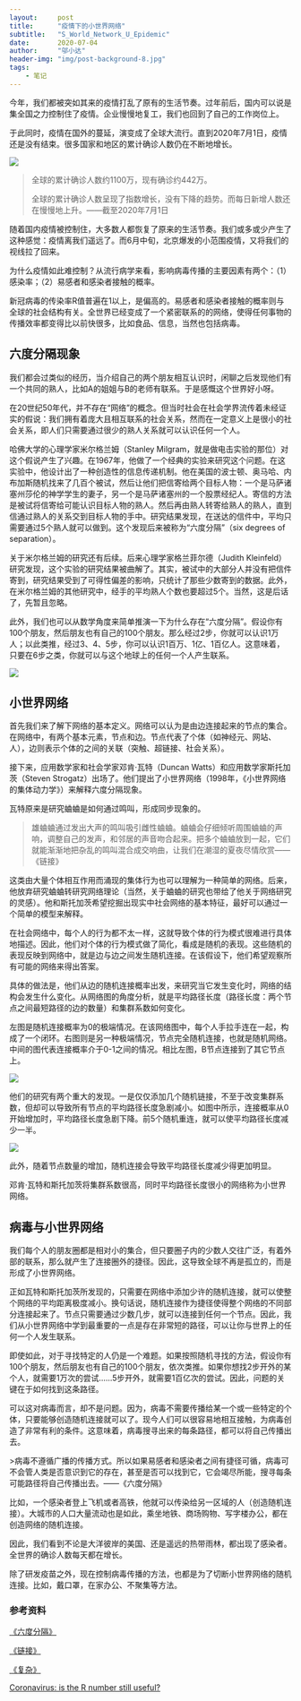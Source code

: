 ```yaml
---
layout:     post
title:      "疫情下的小世界网络"
subtitle:   "S_World_Network_U_Epidemic"
date:       2020-07-04
author:     "邬小达"
header-img: "img/post-background-8.jpg"
tags:
    - 笔记
---
```




今年，我们都被突如其来的疫情打乱了原有的生活节奏。过年前后，国内可以说是集全国之力控制住了疫情。企业慢慢地复工，我们也回到了自己的工作岗位上。

于此同时，疫情在国外的蔓延，演变成了全球大流行。直到2020年7月1日，疫情还是没有结束。很多国家和地区的累计确诊人数仍在不断地增长。

![](https://i.loli.net/2020/07/04/Cn4PVwGNctEH3Lx.png)

> 全球的累计确诊人数约1100万，现有确诊约442万。
>
> 全球的累计确诊人数呈现了指数增长，没有下降的趋势。而每日新增人数还在慢慢地上升。——截至2020年7月1日

随着国内疫情被控制住，大多数人都恢复了原来的生活节奏。我们或多或少产生了这种感觉：疫情离我们遥远了。而6月中旬，北京爆发的小范围疫情，又将我们的视线拉了回来。

为什么疫情如此难控制？从流行病学来看，影响病毒传播的主要因素有两个：（1）感染率；（2）易感者和感染者接触的概率。

新冠病毒的传染率R值普遍在1以上，是偏高的。易感者和感染者接触的概率则与全球的社会结构有关。全世界已经变成了一个紧密联系的的网络，使得任何事物的传播效率都变得比以前快很多，比如食品、信息，当然也包括病毒。

## 六度分隔现象

我们都会过类似的经历，当介绍自己的两个朋友相互认识时，闲聊之后发现他们有一个共同的熟人，比如A的姐姐与B的老师有联系。于是感慨这个世界好小呀。

在20世纪50年代，并不存在“网络”的概念。但当时社会在社会学界流传着未经证实的假说：我们拥有着庞大且相互联系的社会关系，然而在一定意义上是很小的社会关系，即人们只需要通过很少的熟人关系就可以认识任何一个人。

哈佛大学的心理学家米尔格兰姆（Stanley Milgram，就是做电击实验的那位）对这个假说产生了兴趣。在1967年，他做了一个经典的实验来研究这个问题。在这实验中，他设计出了一种创造性的信息传递机制。他在美国的波士顿、奥马哈、内布加斯随机找来了几百个被试，然后让他们把信寄给两个目标人物：一个是马萨诸塞州莎伦的神学学生的妻子，另一个是马萨诸塞州的一个股票经纪人。寄信的方法是被试将信寄给可能认识目标人物的熟人。然后再由熟人转寄给熟人的熟人，直到信通过熟人的关系交到目标人物的手中。研究结果发现，在送达的信件中，平均只需要通过5个熟人就可以做到。这个发现后来被称为“六度分隔”（six degrees of separation）。

关于米尔格兰姆的研究还有后续。后来心理学家格兰菲尔德（Judith Kleinfeld）研究发现，这个实验的研究结果被曲解了。其实，被试中的大部分人并没有把信件寄到，研究结果受到了可得性偏差的影响，只统计了那些少数寄到的数据。此外，在米尔格兰姆的其他研究中，经手的平均熟人个数也要超过5个。当然，这是后话了，先暂且忽略。

此外，我们也可以从数学角度来简单推演一下为什么存在“六度分隔”。假设你有100个朋友，然后朋友也有自己的100个朋友。那么经过2步，你就可以认识1万人；以此类推，经过3、4、5步，你可以认识1百万、1亿、1百亿人。这意味着，只要在6步之类，你就可以与这个地球上的任何一个人产生联系。

![](https://i.loli.net/2020/04/14/vj8gB1AurQNWMYf.png)

## 小世界网络

首先我们来了解下网络的基本定义。网络可以认为是由边连接起来的节点的集合。在网络中，有两个基本元素，节点和边。节点代表了个体（如神经元、网站、人），边则表示个体的之间的关联（突触、超链接、社会关系）。

接下来，应用数学家和社会学家邓肯·瓦特（Duncan Watts）和应用数学家斯托加茨（Steven Strogatz）出场了。他们提出了小世界网络（1998年，《小世界网络的集体动力学》）来解释六度分隔现象。

瓦特原来是研究蛐蛐是如何通过鸣叫，形成同步现象的。

> 雄蛐蛐通过发出大声的鸣叫吸引雌性蛐蛐。蛐蛐会仔细倾听周围蛐蛐的声响，调整自己的发声，和邻居的声音吻合起来。把多个蛐蛐放到一起，它们就能渐渐地把杂乱的鸣叫混合成交响曲，让我们在潮湿的夏夜尽情欣赏——《链接》

这类由大量个体相互作用而涌现的集体行为也可以理解为一种简单的网络。后来，他放弃研究蛐蛐转研究网络理论（当然，关于蛐蛐的研究也带给了他关于网络研究的灵感）。他和斯托加茨希望挖掘出现实中社会网络的基本特征，最好可以通过一个简单的模型来解释。

在社会网络中，每个人的行为都不太一样，这就导致个体的行为模式很难进行具体地描述。因此，他们对个体的行为模式做了简化，看成是随机的表现。这些随机的表现反映到网络中，就是边与边之间发生随机连接。在该假设下，他们希望观察所有可能的网络来得出答案。

具体的做法是，他们从边的随机连接概率出发，来研究当它发生变化时，网络的结构会发生什么变化。从网络图的角度分析，就是平均路径长度（路径长度：两个节点之间最短路径的边的数量）和集群系数如何变化。

左图是随机连接概率为0的极端情况。在该网络图中，每个人手拉手连在一起，构成了一个闭环。右图则是另一种极端情况，节点完全随机连接，也就是随机网络。中间的图代表连接概率介于0-1之间的情况。相比左图，B节点连接到了其它节点上。

![](https://i.loli.net/2020/04/16/L8CK2SPjErayhBw.png)

他们的研究有两个重大的发现。一是仅仅添加几个随机链接，不至于改变集群系数，但却可以导致所有节点的平均路径长度急剧减小。如图中所示，连接概率从0开始增加时，平均路径长度急剧下降。前5个随机重连，就可以使平均路径长度减少一半。

![](https://i.loli.net/2020/04/16/qFHw7mzR5G2DtoJ.png)

此外，随着节点数量的增加，随机连接会导致平均路径长度减少得更加明显。

邓肯·瓦特和斯托加茨将集群系数很高，同时平均路径长度很小的网络称为小世界网络。

## 病毒与小世界网络

我们每个人的朋友圈都是相对小的集合，但只要圈子内的少数人交往广泛，有着外部的联系，那么就产生了连接圈外的捷径。因此，这导致全球不再是孤立的，而是形成了小世界网络。

正如瓦特和斯托加茨所发现的，只需要在网络中添加少许的随机连接，就可以使整个网络的平均距离极度减小。换句话说，随机连接作为捷径使得整个网络的不同部分连接起来了。节点只需要通过少数几步，就可以连接到任何一个节点。因此，我们从小世界网络中学到最重要的一点是存在非常短的路径，可以让你与世界上的任何一个人发生联系。

即使如此，对于寻找特定的人仍是一个难题。如果按照随机寻找的方法，假设你有100个朋友，然后朋友也有自己的100个朋友，依次类推。如果你想找2步开外的某个人，就需要1万次的尝试......5步开外，就需要1百亿次的尝试。因此，问题的关键在于如何找到这条路径。

可以这对病毒而言，却不是问题。因为，病毒不需要传播给某一个或一些特定的个体，只要能够创造随机连接就可以了。现今人们可以很容易地相互接触，为病毒创造了非常有利的条件。这意味着，病毒搜寻出来的每条路径，都可以将自己传播出去。

\>病毒不遵循广播的传播方式。所以如果易感者和感染者之间有捷径可循，病毒可不会管人类是否意识到它的存在，甚至是否可以找到它，它会竭尽所能，搜寻每条可能路径将自己传播出去。——《六度分隔》

比如，一个感染者登上飞机或者高铁，他就可以传染给另一区域的人（创造随机连接）。大城市的人口大量流动也是如此，乘坐地铁、商场购物、写字楼办公，都在创造网络的随机连接。

因此，我们看到不论是大洋彼岸的美国、还是遥远的热带雨林，都出现了感染者。全世界的确诊人数每天都在增长。

除了研发疫苗之外，现在控制病毒传播的方法，也都是为了切断小世界网络的随机连接。比如，戴口罩，在家办公、不聚集等方法。

### 参考资料

[《六度分隔》](https://book.douban.com/subject/6129181/)  

[《链接》](https://book.douban.com/subject/24862722/)

[《复杂》](https://book.douban.com/subject/24862722/)

[Coronavirus: is the R number still useful?]( https://t.qianzhan.com/caijing/detail/200520-3e43ae16.html)